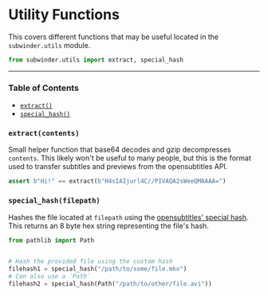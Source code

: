 # Utility Functions

This covers different functions that may be useful located in the `subwinder.utils` module.

```python
from subwinder.utils import extract, special_hash
```

---

### Table of Contents

* [`extract()`](#extractcontents-encoding)
* [`special_hash()`](#special_hashfilepath)

### `extract(contents)`

Small helper function that base64 decodes and gzip decompresses `contents`. This likely won't be useful to many people, but this is the format used to transfer subtitles and previews from the opensubtitles API.

<!-- TODO: this code example is out of date. `extract` takes `str` not `bytes` -->

```python
assert b"Hi!" == extract(b"H4sIAIjurl4C//PIVAQA2sWeeQMAAAA=")
```

### `special_hash(filepath)`

Hashes the file located at `filepath` using the [opensubtitles' special hash](https://trac.opensubtitles.org/projects/opensubtitles/wiki/HashSourceCodes). This returns an 8 byte hex string representing the file's hash.

```python
from pathlib import Path


# Hash the provided file using the custom hash
filehash1 = special_hash("/path/to/some/file.mkv")
# Can also use a `Path`
filehash2 = special_hash(Path("/path/to/other/file.avi"))
```
